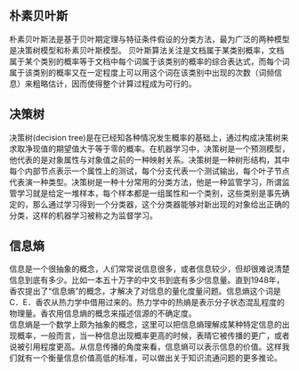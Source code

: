 ## 朴素贝叶斯
朴素贝叶斯法是基于贝叶期定理与特征条件假设的分类方法，最为广泛的两种模型是决策树模型和朴素贝叶斯模型。
贝叶斯算法关注是文档属于某类别概率，文档属于某个类别的概率等于文档中每个词属于该类别的概率的综合表达式，而每个词属于该类别的概率又在一定程度上可以用这个词在该类别中出现的次数（词频信息）来粗略估计，因而使得整个计算过程成为可行的。

## 决策树
决策树(decision tree)是在已经知各种情况发生概率的基础上，通过构成决策树来求取净现值的期望值大于等于零的概率。在机器学习中，决策树是一个预测模型，他代表的是对象属性与对象值之前的一种映射关系。决策树是一种树形结构，其中每个内部节点表示一个属性上的测试，每个分支代表一个测试输出，每个叶子节点代表演一种类型。决策树是一种十分常用的分类方法，他是一种监管学习，所谓监管学习就是给定一堆样本，每个样本都是一组属性和一个类别，这些类别是事先确定的，那么通过学习得到一个分类器，这个分类器能够对新出现的对象给出正确的分类，这样的机器学习被称之为监督学习。

## 信息熵
信息是一个很抽象的概念，人们常常说信息很多，或者信息较少，但却很难说清楚信息到底有多少。比如一本五十万字的中文书到底有多少信息量。直到1948年，香农提出了“信息熵”的概念，才解决了对信息的量化度量问题。信息熵这个词是C．E．香农从热力学中借用过来的。热力学中的热熵是表示分子状态混乱程度的物理量。香农用信息熵的概念来描述信源的不确定度。      
信息熵是一个数学上颇为抽象的概念，这里可以把信息熵理解成某种特定信息的出现概率，一般而言，当一种信息出现概率更高的时候，表晴它被传播的更广，或者说被引用程度更高。从信息传播的角度来看，信息熵可以表示信息的价值。这样我们就有一个衡量信息价值高低的标准，可以做出关于知识流通问题的更多推论。

